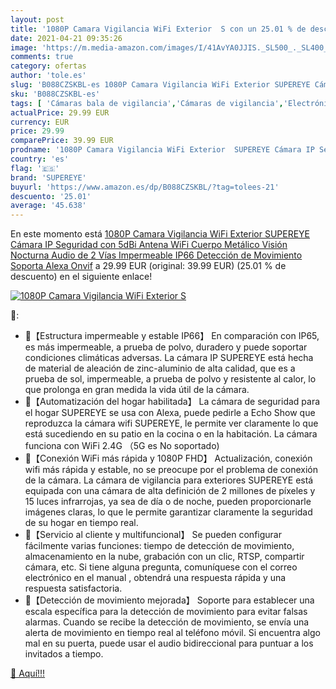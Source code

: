 ```yaml
---
layout: post
title: '1080P Camara Vigilancia WiFi Exterior  S con un 25.01 % de descuento'
date: 2021-04-21 09:35:26
image: 'https://m.media-amazon.com/images/I/41AvYA0JJIS._SL500_._SL400_.jpg'
comments: true
category: ofertas
author: 'tole.es'
slug: 'B088CZSKBL-es 1080P Camara Vigilancia WiFi Exterior SUPEREYE Cámara IP...'
sku: 'B088CZSKBL-es'
tags: [ 'Cámaras bala de vigilancia','Cámaras de vigilancia','Electrónica','Fotografía y videocámaras','alexa','supereye', ]
actualPrice: 29.99 EUR
currency: EUR
price: 29.99
comparePrice: 39.99 EUR
prodname: '1080P Camara Vigilancia WiFi Exterior  SUPEREYE Cámara IP Seguridad con 5dBi Antena WiFi Cuerpo Metálico Visión Nocturna Audio de 2 Vías Impermeable IP66 Detección de Movimiento  Soporta Alexa Onvif'
country: 'es'
flag: '🇪🇸'
brand: 'SUPEREYE'
buyurl: 'https://www.amazon.es/dp/B088CZSKBL/?tag=tolees-21'
descuento: '25.01'
average: '45.638'
---
```


En este momento está [1080P Camara Vigilancia WiFi Exterior  SUPEREYE Cámara IP Seguridad con 5dBi Antena WiFi Cuerpo Metálico Visión Nocturna Audio de 2 Vías Impermeable IP66 Detección de Movimiento  Soporta Alexa Onvif](https://www.amazon.es/dp/B088CZSKBL/?tag=tolees-21) a 29.99 EUR (original: 39.99 EUR) (25.01 %  de descuento) en el siguiente enlace!

[![1080P Camara Vigilancia WiFi Exterior  S](https://m.media-amazon.com/images/I/41AvYA0JJIS._SL500_._SL400_.jpg)](https://www.amazon.es/dp/B088CZSKBL/?tag=tolees-21)

🔎:

- 🎁【Estructura impermeable y estable IP66】 En comparación con IP65, es más impermeable, a prueba de polvo, duradero y puede soportar condiciones climáticas adversas. La cámara IP SUPEREYE está hecha de material de aleación de zinc-aluminio de alta calidad, que es a prueba de sol, impermeable, a prueba de polvo y resistente al calor, lo que prolonga en gran medida la vida útil de la cámara.
- 🎁【Automatización del hogar habilitada】 La cámara de seguridad para el hogar SUPEREYE se usa con Alexa, puede pedirle a Echo Show que reproduzca la cámara wifi SUPEREYE, le permite ver claramente lo que está sucediendo en su patio en la cocina o en la habitación. La cámara funciona con WiFi 2.4G （5G es No soportado)
- 🎁【Conexión WiFi más rápida y 1080P FHD】 Actualización, conexión wifi más rápida y estable, no se preocupe por el problema de conexión de la cámara. La cámara de vigilancia para exteriores SUPEREYE está equipada con una cámara de alta definición de 2 millones de píxeles y 15 luces infrarrojas, ya sea de día o de noche, pueden proporcionarle imágenes claras, lo que le permite garantizar claramente la seguridad de su hogar en tiempo real.
- 🎁【Servicio al cliente y multifuncional】 Se pueden configurar fácilmente varias funciones: tiempo de detección de movimiento, almacenamiento en la nube, grabación con un clic, RTSP, compartir cámara, etc. Si tiene alguna pregunta, comuníquese con el correo electrónico en el manual , obtendrá una respuesta rápida y una respuesta satisfactoria.
- 🎁【Detección de movimiento mejorada】 Soporte para establecer una escala específica para la detección de movimiento para evitar falsas alarmas. Cuando se recibe la detección de movimiento, se envía una alerta de movimiento en tiempo real al teléfono móvil. Si encuentra algo mal en su puerta, puede usar el audio bidireccional para puntuar a los invitados a tiempo.

[🛒 Aquí!!!](https://www.amazon.es/dp/B088CZSKBL/?tag=tolees-21)
